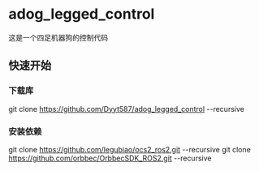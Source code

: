 # adog_legged_control
这是一个四足机器狗的控制代码



## 快速开始

### 下载库
git clone https://github.com/Dyyt587/adog_legged_control --recursive
### 安装依赖
git clone https://github.com/legubiao/ocs2_ros2.git --recursive
git clone https://github.com/orbbec/OrbbecSDK_ROS2.git --recursive


